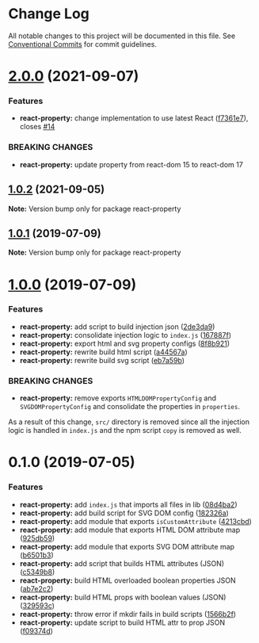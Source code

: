 # Change Log

All notable changes to this project will be documented in this file.
See [Conventional Commits](https://conventionalcommits.org) for commit guidelines.

# [2.0.0](https://github.com/remarkablemark/react-dom-core/compare/react-property@1.0.2...react-property@2.0.0) (2021-09-07)


### Features

* **react-property:** change implementation to use latest React ([f7361e7](https://github.com/remarkablemark/react-dom-core/commit/f7361e7215c28be5b2a91b09a13be1456e924c17)), closes [#14](https://github.com/remarkablemark/react-dom-core/issues/14)


### BREAKING CHANGES

* **react-property:** update property from react-dom 15 to react-dom 17





## [1.0.2](https://github.com/remarkablemark/react-dom-core/compare/react-property@1.0.1...react-property@1.0.2) (2021-09-05)

**Note:** Version bump only for package react-property





## [1.0.1](https://github.com/remarkablemark/react-dom-core/compare/react-property@1.0.0...react-property@1.0.1) (2019-07-09)

**Note:** Version bump only for package react-property





# [1.0.0](https://github.com/remarkablemark/react-dom-core/compare/react-property@0.1.0...react-property@1.0.0) (2019-07-09)


### Features

* **react-property:** add script to build injection json ([2de3da9](https://github.com/remarkablemark/react-dom-core/commit/2de3da9))
* **react-property:** consolidate injection logic to `index.js` ([167887f](https://github.com/remarkablemark/react-dom-core/commit/167887f))
* **react-property:** export html and svg property configs ([8f8b921](https://github.com/remarkablemark/react-dom-core/commit/8f8b921))
* **react-property:** rewrite build html script ([a44567a](https://github.com/remarkablemark/react-dom-core/commit/a44567a))
* **react-property:** rewrite build svg script ([eb7a59b](https://github.com/remarkablemark/react-dom-core/commit/eb7a59b))


### BREAKING CHANGES

* **react-property:** remove exports `HTMLDOMPropertyConfig` and
`SVGDOMPropertyConfig` and consolidate the properties in
`properties`.

As a result of this change, `src/` directory is removed since all
the injection logic is handled in `index.js` and the npm script
`copy` is removed as well.





# 0.1.0 (2019-07-05)


### Features

* **react-property:** add `index.js` that imports all files in lib ([08d4ba2](https://github.com/remarkablemark/react-dom-core/commit/08d4ba2))
* **react-property:** add build script for SVG DOM config ([182326a](https://github.com/remarkablemark/react-dom-core/commit/182326a))
* **react-property:** add module that exports `isCustomAttribute` ([4213cbd](https://github.com/remarkablemark/react-dom-core/commit/4213cbd))
* **react-property:** add module that exports HTML DOM attribute map ([925db59](https://github.com/remarkablemark/react-dom-core/commit/925db59))
* **react-property:** add module that exports SVG DOM attribute map ([b6501b3](https://github.com/remarkablemark/react-dom-core/commit/b6501b3))
* **react-property:** add script that builds HTML attributes (JSON) ([c5349b8](https://github.com/remarkablemark/react-dom-core/commit/c5349b8))
* **react-property:** build HTML overloaded boolean properties JSON ([ab7e2c2](https://github.com/remarkablemark/react-dom-core/commit/ab7e2c2))
* **react-property:** build HTML props with boolean values (JSON) ([329593c](https://github.com/remarkablemark/react-dom-core/commit/329593c))
* **react-property:** throw error if mkdir fails in build scripts ([1566b2f](https://github.com/remarkablemark/react-dom-core/commit/1566b2f))
* **react-property:** update script to build HTML attr to prop JSON ([f09374d](https://github.com/remarkablemark/react-dom-core/commit/f09374d))

